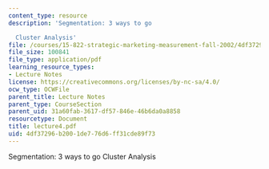 ```yaml
---
content_type: resource
description: 'Segmentation: 3 ways to go

  Cluster Analysis'
file: /courses/15-822-strategic-marketing-measurement-fall-2002/4df37296b2001de776d6ff31cde89f73_lecture4.pdf
file_size: 100841
file_type: application/pdf
learning_resource_types:
- Lecture Notes
license: https://creativecommons.org/licenses/by-nc-sa/4.0/
ocw_type: OCWFile
parent_title: Lecture Notes
parent_type: CourseSection
parent_uid: 31a60fab-3617-df57-846e-46b6da0a8858
resourcetype: Document
title: lecture4.pdf
uid: 4df37296-b200-1de7-76d6-ff31cde89f73
---
```

Segmentation: 3 ways to go
Cluster Analysis